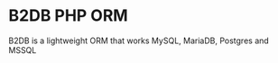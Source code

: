 B2DB PHP ORM
============

B2DB is a lightweight ORM that works MySQL, MariaDB, Postgres and MSSQL 
